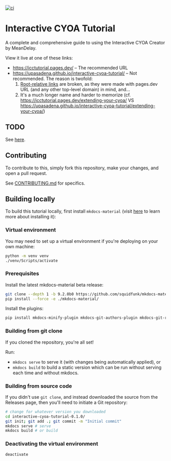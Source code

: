[![ci]][ci_link]

# Interactive CYOA Tutorial
A complete and comprehensive guide to using the Interactive CYOA Creator by
MeanDelay.

View it live at one of these links:
* https://icctutorial.pages.dev/ – The recommended URL
* https://upasadena.github.io/interactive-cyoa-tutorial/ – Not recommended. The
  reason is twofold:
    1. [Root-relative links][rrl] are broken, as they were made with pages.dev
       URL (and any other top-level domain) in mind, and…
    2. It's a much longer name and harder to memorize (cf.
    https://icctutorial.pages.dev/extending-your-cyoa/ VS
    https://upasadena.github.io/interactive-cyoa-tutorial/extending-your-cyoa/)

## TODO
See [here](./docs/appendix/about.md).

## Contributing
To contribute to this, simply fork this repository, make your changes, and
open a pull request.

See [CONTRIBUTING.md](./CONTRIBUTING.md) for specifics.

## Building locally
To build this tutorial locally, first install `mkdocs-material` (visit
[here](https://squidfunk.github.io/mkdocs-material/getting-started/) to learn
more about installing it):

### Virtual environment
You may need to set up a virtual environment if you're deploying on your own
machine:

```sh
python -m venv venv
./venv/Scripts/activate
```

### Prerequisites
Install the latest mkdocs-material beta release:

```sh
git clone --depth 1 -b 9.2.0b0 https://github.com/squidfunk/mkdocs-material/
pip install --force -e ./mkdocs-material/
```

Install the plugins:

```sh
pip install mkdocs-minify-plugin mkdocs-git-authors-plugin mkdocs-git-revision-date-localized-plugin
```
### Building from git clone
If you cloned the repository, you're all set!

Run:
* `mkdocs serve` to serve it (with changes being automatically applied), or
* `mkdocs build` to build a static version which can be run without serving
each time and without mkdocs.

### Building from source code
If you didn't use `git clone`, and instead downloaded the source from the
Releases page, then you'll need to initiate a Git repository:

```sh
# change for whatever version you downloaded
cd interactive-cyoa-tutorial-0.1.0/
git init; git add .; git commit -m "Initial commit"
mkdocs serve # serve
mkdocs build # or build
```

### Deactivating the virtual environment

```sh
deactivate
```

<!-- URLs -->
[ci]: https://github.com/upasadena/interactive-cyoa-tutorial/actions/workflows/ci.yml/badge.svg
[ci_link]: https://github.com/upasadena/interactive-cyoa-tutorial/actions/workflows/ci.yml
[rrl]: https://mor10.com/html-basics-hyperlink-syntax-absolute-relative-and-root-relative/

<!-- BUFFER -->